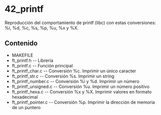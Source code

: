 # 42_printf
Reproducción del comportamiento de printf (libc) con estas conversiones: %i, %d, %c, %s, %p, %u, %x y %X.

## Contenido
  - MAKEFILE
  - ft_printf.h
    -- Librería
  - ft_printf.c
    -- Función principal
  - ft_printf_char.c
    -- Conversión %c. Imprimir un único caracter
  - ft_printf_str.c
    -- Conversión %s. Imprimir un string
   - ft_printf_number.c
    -- Conversión %i y %d. Imprimir un número
  - ft_printf_unsigned.c
    -- Conversión %u. Imprimir un número positivo
  - ft_printf_hexa.c
    -- Conversión %x y %X. Imprimir valores en formato hexadecimal
  - ft_printf_pointer.c
    -- Conversión %p. Imprimir la dirección de memoria de un puntero
